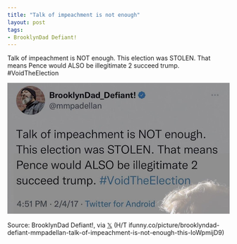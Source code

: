 ```yaml
---
title: "Talk of impeachment is not enough"
layout: post
tags:
- BrooklynDad Defiant!
---
```


Talk of impeachment is NOT enough. This election was STOLEN. That means Pence would ALSO be illegitimate 2 succeed trump. #VoidTheElection

![Talk of impeachment is not enough](/assets/2017-02-04-bdd.jpg "Talk of impeachment is not enough")

Source: BrooklynDad Defiant!, via [&#x1D54F;](https://x.com) (H/T ifunny.co/picture/brooklyndad-defiant-mmpadellan-talk-of-impeachment-is-not-enough-this-IoWpmijD9)
